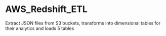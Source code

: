 # AWS_Redshift_ETL
Extract JSON files from S3 buckets, transforms into dimensional tables for their analytics and loads 5 tables
